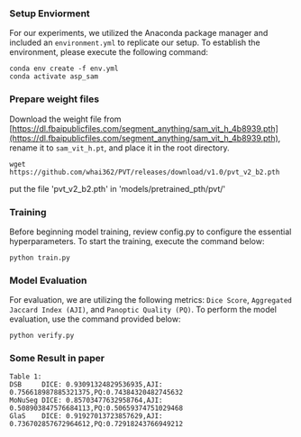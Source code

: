 ### Setup Enviorment
For our experiments, we utilized the Anaconda package manager and included an `environment.yml` to replicate our setup. To establish the environment, please execute the following command:
```console
conda env create -f env.yml
conda activate asp_sam
```
### Prepare weight files
Download the weight file from [https://dl.fbaipublicfiles.com/segment_anything/sam_vit_h_4b8939.pth](https://dl.fbaipublicfiles.com/segment_anything/sam_vit_h_4b8939.pth), 
rename it to `sam_vit_h.pt`, and place it in the root directory.
```console
wget https://github.com/whai362/PVT/releases/download/v1.0/pvt_v2_b2.pth
```
put the file 'pvt_v2_b2.pth' in 'models/pretrained_pth/pvt/'

### Training
Before beginning model training, review config.py to configure the essential hyperparameters. To start the training, execute the command below:
```console
python train.py
```
### Model Evaluation
For evaluation, we are utilizing the following metrics: `Dice Score`, `Aggregated Jaccard Index (AJI)`, and `Panoptic Quality (PQ)`. To perform the model evaluation, use the command provided below:
```console
python verify.py
```

### Some Result in paper
    Table 1:
    DSB     DICE: 0.93091324829536935,AJI: 0.756618987885321375,PQ:0.74384320482745632
    MoNuSeg DICE: 0.85703477632958764,AJI: 0.508903847576684113,PQ:0.50659374751029468
    GlaS    DICE: 0.91927013723857629,AJI: 0.736702857672964612,PQ:0.72918243766949212

